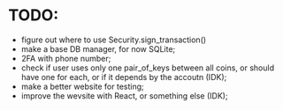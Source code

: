 # TODO:

- figure out where to use Security.sign_transaction()
- make a base DB manager, for now SQLite;
- 2FA with phone number;
- check if user uses only one pair_of_keys between all coins, or should have one for each, or if it depends by the accoutn (IDK);
- make a better website for testing;
- improve the wevsite with React, or something else (IDK);
